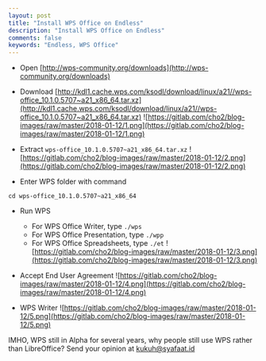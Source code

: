 ```yaml
---
layout: post
title: "Install WPS Office on Endless"
description: "Install WPS Office on Endless"
comments: false
keywords: "Endless, WPS Office"
---
```


* Open [http://wps-community.org/downloads](http://wps-community.org/downloads)

* Download [http://kdl1.cache.wps.com/ksodl/download/linux/a21//wps-office_10.1.0.5707~a21_x86_64.tar.xz](http://kdl1.cache.wps.com/ksodl/download/linux/a21//wps-office_10.1.0.5707~a21_x86_64.tar.xz)
![https://gitlab.com/cho2/blog-images/raw/master/2018-01-12/1.png](https://gitlab.com/cho2/blog-images/raw/master/2018-01-12/1.png)

* Extract `wps-office_10.1.0.5707~a21_x86_64.tar.xz` 
![https://gitlab.com/cho2/blog-images/raw/master/2018-01-12/2.png](https://gitlab.com/cho2/blog-images/raw/master/2018-01-12/2.png)

* Enter WPS folder with command 
```
cd wps-office_10.1.0.5707~a21_x86_64
``` 

* Run WPS
    * For WPS Office Writer, type `./wps`
    * For WPS Office Presentation, type `./wpp`
    * For WPS Office Spreadsheets, type `./et`
![https://gitlab.com/cho2/blog-images/raw/master/2018-01-12/3.png](https://gitlab.com/cho2/blog-images/raw/master/2018-01-12/3.png)

* Accept End User Agreement
![https://gitlab.com/cho2/blog-images/raw/master/2018-01-12/4.png](https://gitlab.com/cho2/blog-images/raw/master/2018-01-12/4.png)

* WPS Writer
![https://gitlab.com/cho2/blog-images/raw/master/2018-01-12/5.png](https://gitlab.com/cho2/blog-images/raw/master/2018-01-12/5.png)


IMHO, WPS still in Alpha for several years, why people still use WPS rather than LibreOffice?
Send your opinion at [kukuh@syafaat.id](mailto:kukuh@syafaat.id)